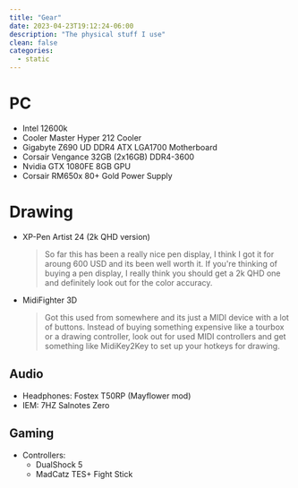 ```yaml
---
title: "Gear"
date: 2023-04-23T19:12:24-06:00
description: "The physical stuff I use"
clean: false
categories:
  - static
---
```


# PC

- Intel 12600k
- Cooler Master Hyper 212 Cooler
- Gigabyte Z690 UD DDR4 ATX LGA1700 Motherboard
- Corsair Vengance 32GB (2x16GB) DDR4-3600
- Nvidia GTX 1080FE 8GB GPU
- Corsair RM650x 80+ Gold Power Supply

# Drawing

- XP-Pen Artist 24 (2k QHD version)
  > So far this has been a really nice pen display, I think I got it for aroung 600 USD and its been well worth it.
  > If you're thinking of buying a pen display, I really think you should get a 2k QHD one and definitely look out for the color accuracy.
- MidiFighter 3D
  > Got this used from somewhere and its just a MIDI device with a lot of buttons.
  > Instead of buying something expensive like a tourbox or a drawing controller, look out for used MIDI controllers and get something like MidiKey2Key to set up your hotkeys for drawing.

## Audio

- Headphones: Fostex T50RP (Mayflower mod)
- IEM: 7HZ Salnotes Zero

## Gaming

- Controllers:
  - DualShock 5
  - MadCatz TES+ Fight Stick
